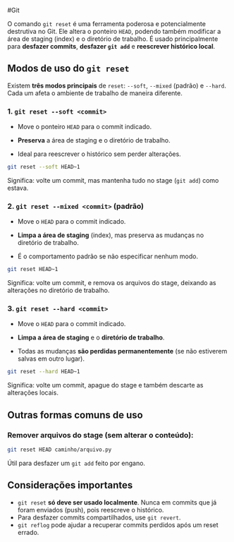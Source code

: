 #Git 

O comando `git reset` é uma ferramenta poderosa e potencialmente destrutiva no Git. Ele altera o ponteiro `HEAD`, podendo também modificar a área de staging (index) e o diretório de trabalho. É usado principalmente para **desfazer commits**, **desfazer `git add`** e **reescrever histórico local**.

## Modos de uso do `git reset`

Existem **três modos principais** de `reset`: `--soft`, `--mixed` (padrão) e `--hard`. Cada um afeta o ambiente de trabalho de maneira diferente.

### 1. `git reset --soft <commit>`

- Move o ponteiro `HEAD` para o commit indicado.
    
- **Preserva** a área de staging e o diretório de trabalho.
    
- Ideal para reescrever o histórico sem perder alterações.
    

```bash
git reset --soft HEAD~1
```

Significa: volte um commit, mas mantenha tudo no stage (`git add`) como estava.

### 2. `git reset --mixed <commit>` (padrão)

- Move o `HEAD` para o commit indicado.
    
- **Limpa a área de staging** (index), mas preserva as mudanças no diretório de trabalho.
    
- É o comportamento padrão se não especificar nenhum modo.
    

```bash
git reset HEAD~1
```

Significa: volte um commit, e remova os arquivos do stage, deixando as alterações no diretório de trabalho.

### 3. `git reset --hard <commit>`

- Move o `HEAD` para o commit indicado.
    
- **Limpa a área de staging** e o **diretório de trabalho**.
    
- Todas as mudanças **são perdidas permanentemente** (se não estiverem salvas em outro lugar).
    

```bash
git reset --hard HEAD~1
```

Significa: volte um commit, apague do stage e também descarte as alterações locais.

## Outras formas comuns de uso

### Remover arquivos do stage (sem alterar o conteúdo):

```bash
git reset HEAD caminho/arquivo.py
```

Útil para desfazer um `git add` feito por engano.

## Considerações importantes

- `git reset` **só deve ser usado localmente**. Nunca em commits que já foram enviados (push), pois reescreve o histórico.
- Para desfazer commits compartilhados, use `git revert`.    
- `git reflog` pode ajudar a recuperar commits perdidos após um reset errado.
